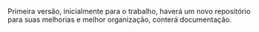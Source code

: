 Primeira versão, inicialmente para o trabalho, haverá um novo repositório para suas melhorias e melhor organização, conterá documentação.
